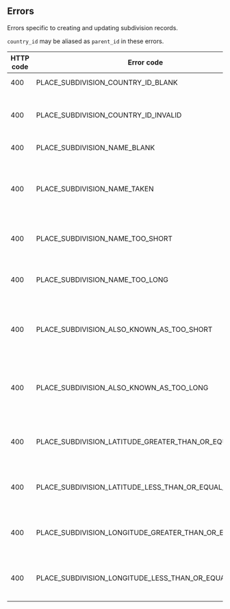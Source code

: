 ## <a name="subdivs_errors"></a>Errors

Errors specific to creating and updating subdivision records.

<aside class="notice"><code>country_id</code> may be aliased as <code>parent_id</code> in these errors.</aside>

HTTP code | Error code | Pointer | Title
--------- | ---------- | ------- | -----
400 | PLACE_SUBDIVISION_COUNTRY_ID_BLANK | relationships/country/data/id | Country ID is required.
400 | PLACE_SUBDIVISION_COUNTRY_ID_INVALID | relationships/country/data/id | Country ID must be a valid country record.
400 | PLACE_SUBDIVISION_NAME_BLANK | name | Name is required.
400 | PLACE_SUBDIVISION_NAME_TAKEN | name | There's already a subdivision with that name and parent country.
400 | PLACE_SUBDIVISION_NAME_TOO_SHORT | name | Name must be at least 2 characters.
400 | PLACE_SUBDIVISION_NAME_TOO_LONG | name | Name cannot be more than 50 characters.
400 | PLACE_SUBDIVISION_ALSO_KNOWN_AS_TOO_SHORT | also_known_as | Also-known-as tags must be at least 2 characters.
400 | PLACE_SUBDIVISION_ALSO_KNOWN_AS_TOO_LONG | also_known_as | Also-known-as tags cannot be more than 50 characters.
400 | PLACE_SUBDIVISION_LATITUDE_GREATER_THAN_OR_EQUAL_TO | latitude | Latitude must be between -90 and 90.
400 | PLACE_SUBDIVISION_LATITUDE_LESS_THAN_OR_EQUAL_TO | latitude | Latitude must be between -90 and 90.
400 | PLACE_SUBDIVISION_LONGITUDE_GREATER_THAN_OR_EQUAL_TO | longitude | Longitude must be between -180 and 180.
400 | PLACE_SUBDIVISION_LONGITUDE_LESS_THAN_OR_EQUAL_TO | longitude | Longitude must be between -180 and 180.
